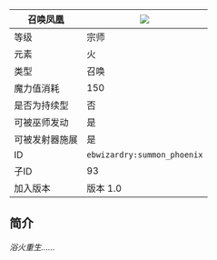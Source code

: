 | 召唤凤凰 |![](https://github.com/Electroblob77/Wizardry/blob/1.12.2/src/main/resources/assets/ebwizardry/textures/spells/summon_phoenix.png)|
|---|---|
| 等级 | 宗师 |
| 元素 | 火 |
| 类型 | 召唤 |
| 魔力值消耗 | 150 |
| 是否为持续型 | 否 |
| 可被巫师发动 | 是 |
| 可被发射器施展 | 是 |
| ID | `ebwizardry:summon_phoenix` |
| 子ID | 93 |
| 加入版本 | 版本 1.0 |
## 简介
_浴火重生……_
